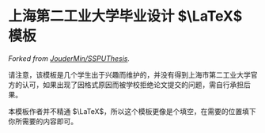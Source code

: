 # 上海第二工业大学毕业设计 $\LaTeX$ 模板

_Forked from [JouderMin/SSPUThesis](https://github.com/JouderMin/SSPUThesis)._

请注意，该模板是几个学生出于兴趣而维护的，并没有得到上海市第二工业大学官方的认可，如果出现了因格式原因而被学校拒绝论文提交的问题，需自行承担后果。

本模板作者并不精通 $\LaTeX$，所以这个模板更像是个填空，在需要的位置填下你所需要的内容即可。
